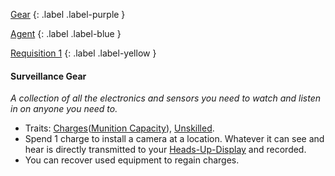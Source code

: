 
[Gear](Game/Gear-List)
{: .label .label-purple }

[Agent](Game/Agent)
{: .label .label-blue }

[Requisition 1](Game/Deployment#Requisition)
{: .label .label-yellow }
#### Surveillance Gear
*A collection of all the electronics and sensors you need to watch and listen in on anyone you need to.*
* Traits: [Charges](Game/Core/Blocks/Charges)([Munition Capacity](Game/Additional-Attributes#Munition%20Capacity)), [Unskilled](Game/Core/Blocks/Unskilled).
* Spend 1 charge to install a camera at a location. Whatever it can see and hear is directly transmitted to your [Heads-Up-Display](Game/Blocks/Heads-Up-Display) and recorded.
* You can recover used equipment to regain charges.

